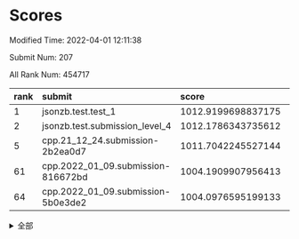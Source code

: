 # Scores

Modified Time: 2022-04-01 12:11:38

Submit Num: 207

All Rank Num: 454717

| rank |               submit               |       score        |       sigma        | pk_num |
| :--- | :--------------------------------- | :----------------- | :----------------- | :----- |
| 1    | jsonzb.test.test_1                 | 1012.9199698837175 | 0.8051418509309656 | 8784   |
| 2    | jsonzb.test.submission_level_4     | 1012.1786343735612 | 0.7827953373309963 | 8786   |
| 5    | cpp.21_12_24.submission-2b2ea0d7   | 1011.7042245527144 | 0.788205055825225  | 8788   |
| 61   | cpp.2022_01_09.submission-816672bd | 1004.1909907956413 | 0.7183572603348458 | 8785   |
| 64   | cpp.2022_01_09.submission-5b0e3de2 | 1004.0976595199133 | 0.7123732373158175 | 8786   |


<details>
<summary>全部</summary>

| rank |                 submit                 |       score        |       sigma        | pk_num |
| :--- | :------------------------------------- | :----------------- | :----------------- | :----- |
| 1    | jsonzb.test.test_1                     | 1012.9199698837175 | 0.8051418509309656 | 8784   |
| 2    | jsonzb.test.submission_level_4         | 1012.1786343735612 | 0.7827953373309963 | 8786   |
| 3    | gobigger.level_3.submission_level_3_26 | 1012.0060873588118 | 0.7787723980596143 | 8787   |
| 4    | gobigger.level_3.submission_level_3_11 | 1011.9735697585072 | 0.7874107761245718 | 8784   |
| 5    | cpp.21_12_24.submission-2b2ea0d7       | 1011.7042245527144 | 0.788205055825225  | 8788   |
| 6    | gobigger.level_3.submission_level_3_36 | 1011.3940376502327 | 0.7768601716995261 | 8789   |
| 7    | gobigger.level_3.submission_level_3_13 | 1011.3741437588712 | 0.7589474749039369 | 8786   |
| 8    | gobigger.level_3.submission_level_3_9  | 1011.3391653128646 | 0.7686178960189577 | 8788   |
| 9    | gobigger.level_3.submission_level_3_0  | 1011.1408104287283 | 0.7576156248536855 | 8785   |
| 10   | gobigger.level_3.submission_level_3_16 | 1011.0025096553579 | 0.76887824118838   | 8786   |
| 11   | gobigger.level_3.submission_level_3_12 | 1010.9712227444742 | 0.7821405739426536 | 8787   |
| 12   | gobigger.level_3.submission_level_3_18 | 1010.9628731379363 | 0.7757911449269103 | 8785   |
| 13   | gobigger.level_3.submission_level_3_45 | 1010.9326853976161 | 0.7498543458880605 | 8784   |
| 14   | gobigger.level_3.submission_level_3_30 | 1010.8064912429573 | 0.7646879288198039 | 8788   |
| 15   | gobigger.level_3.submission_level_3_39 | 1010.7887798800406 | 0.7605428078341779 | 8790   |
| 16   | gobigger.level_3.submission_level_3_47 | 1010.6875241635463 | 0.763618041602408  | 8789   |
| 17   | gobigger.level_3.submission_level_3_41 | 1010.6159697442388 | 0.7708192736157611 | 8792   |
| 18   | gobigger.level_3.submission_level_3_23 | 1010.4754619267201 | 0.7717632968472531 | 8789   |
| 19   | gobigger.level_3.submission_level_3_19 | 1010.3280569282805 | 0.747758613768056  | 8786   |
| 20   | gobigger.level_3.submission_level_3_43 | 1010.2644256333488 | 0.7459370363138805 | 8788   |
| 21   | gobigger.level_3.submission_level_3_8  | 1010.2146103382178 | 0.7551367754965437 | 8790   |
| 22   | gobigger.level_3.submission_level_3_2  | 1010.184826868365  | 0.7451021361718702 | 8785   |
| 23   | gobigger.level_3.submission_level_3_22 | 1010.1721611072699 | 0.754284500033277  | 8792   |
| 24   | gobigger.level_3.submission_level_3_1  | 1010.1655897498456 | 0.789960759449468  | 8786   |
| 25   | gobigger.level_3.submission_level_3_48 | 1010.150674751516  | 0.7461258990246499 | 8787   |
| 26   | gobigger.level_3.submission_level_3_20 | 1010.1394436691603 | 0.7324266907124941 | 8788   |
| 27   | gobigger.level_3.submission_level_3_6  | 1010.1338772649508 | 0.7521061793459047 | 8783   |
| 28   | gobigger.level_3.submission_level_3_46 | 1010.1241851111154 | 0.7485083592961697 | 8788   |
| 29   | gobigger.level_3.submission_level_3_14 | 1009.9662738388201 | 0.7561472031773576 | 8782   |
| 30   | gobigger.level_3.submission_level_3_35 | 1009.9616242394293 | 0.7398206150419829 | 8782   |
| 31   | gobigger.level_3.submission_level_3_7  | 1009.8878097410045 | 0.7586937173595075 | 8791   |
| 32   | gobigger.level_3.submission_level_3_37 | 1009.8743297008526 | 0.7646379423481148 | 8791   |
| 33   | gobigger.level_3.submission_level_3_49 | 1009.800827930907  | 0.7270711933555395 | 8782   |
| 34   | gobigger.level_3.submission_level_3_27 | 1009.7411058304912 | 0.7629748066008225 | 8779   |
| 35   | gobigger.level_3.submission_level_3_25 | 1009.7251306936485 | 0.7530364923833248 | 8787   |
| 36   | gobigger.level_3.submission_level_3_17 | 1009.7078434358466 | 0.7612123326609216 | 8781   |
| 37   | gobigger.level_3.submission_level_3_31 | 1009.6000126433728 | 0.7551633920920036 | 8786   |
| 38   | gobigger.level_3.submission_level_3_40 | 1009.5801707233877 | 0.7437277979517863 | 8790   |
| 39   | gobigger.level_3.submission_level_3_28 | 1009.552411478332  | 0.7628778795151478 | 8792   |
| 40   | gobigger.level_3.submission_level_3_15 | 1009.5423854519671 | 0.7491822926426219 | 8787   |
| 41   | gobigger.level_3.submission_level_3_44 | 1009.5392170847998 | 0.7772784076156716 | 8788   |
| 42   | gobigger.level_3.submission_level_3_5  | 1009.5102227192544 | 0.7602095601351152 | 8786   |
| 43   | gobigger.level_3.submission_level_3_32 | 1009.3490577524825 | 0.7434507865365089 | 8789   |
| 44   | gobigger.level_3.submission_level_3_38 | 1009.3113815061906 | 0.7389453067515394 | 8786   |
| 45   | gobigger.level_3.submission_level_3_4  | 1009.2436013075702 | 0.7568667294616365 | 8787   |
| 46   | gobigger.level_3.submission_level_3_3  | 1009.1772019749461 | 0.7569257290695509 | 8788   |
| 47   | gobigger.level_3.submission_level_3_21 | 1009.1546632976056 | 0.7360844665676595 | 8785   |
| 48   | gobigger.level_3.submission_level_3_24 | 1009.1543664926406 | 0.7300232072837061 | 8786   |
| 49   | gobigger.level_3.submission_level_3_10 | 1009.1118003575183 | 0.7549597922150678 | 8789   |
| 50   | gobigger.level_3.submission_level_3_29 | 1008.8503161587839 | 0.7495491692481769 | 8786   |
| 51   | gobigger.level_3.submission_level_3_34 | 1008.4712460034253 | 0.7224552607721448 | 8787   |
| 52   | gobigger.level_3.submission_level_3_33 | 1007.9926638998257 | 0.7458449451186195 | 8788   |
| 53   | gobigger.level_3.submission_level_3_42 | 1007.8060032443127 | 0.761849512916387  | 8789   |
| 54   | gobigger.level_1.submission_level_1_0  | 1005.2857450706942 | 0.7114778100642489 | 8789   |
| 55   | gobigger.level_1.submission_level_1_38 | 1005.2133272241207 | 0.7323627153865382 | 8786   |
| 56   | gobigger.level_1.submission_level_1_35 | 1004.9203748594299 | 0.7178452906405223 | 8783   |
| 57   | gobigger.level_1.submission_level_1_32 | 1004.8502712449217 | 0.7232671455835319 | 8786   |
| 58   | gobigger.level_1.submission_level_1_26 | 1004.5377975108009 | 0.721254392285612  | 8789   |
| 59   | gobigger.level_1.submission_level_1_1  | 1004.239773879365  | 0.720721737591554  | 8788   |
| 60   | gobigger.level_1.submission_level_1_41 | 1004.2177087196034 | 0.717474847750488  | 8786   |
| 61   | cpp.2022_01_09.submission-816672bd     | 1004.1909907956413 | 0.7183572603348458 | 8785   |
| 62   | gobigger.level_1.submission_level_1_5  | 1004.1582220897375 | 0.7254108730524961 | 8784   |
| 63   | gobigger.level_1.submission_level_1_36 | 1004.1523423868706 | 0.7115597839691026 | 8791   |
| 64   | cpp.2022_01_09.submission-5b0e3de2     | 1004.0976595199133 | 0.7123732373158175 | 8786   |
| 65   | gobigger.level_1.submission_level_1_29 | 1004.0874824182046 | 0.7214603811162259 | 8789   |
| 66   | gobigger.level_1.submission_level_1_47 | 1004.0833269533948 | 0.7286031042623088 | 8789   |
| 67   | gobigger.level_1.submission_level_1_22 | 1004.0239183320218 | 0.7307979280305851 | 8785   |
| 68   | gobigger.level_1.submission_level_1_18 | 1003.9402431901053 | 0.7251334678014816 | 8787   |
| 69   | gobigger.level_1.submission_level_1_2  | 1003.8797222918473 | 0.7148034421858799 | 8791   |
| 70   | gobigger.level_1.submission_level_1_28 | 1003.8507849247208 | 0.7249439573959139 | 8784   |
| 71   | gobigger.level_1.submission_level_1_34 | 1003.7924029369818 | 0.7173489422229621 | 8789   |
| 72   | gobigger.level_1.submission_level_1_37 | 1003.6932804796932 | 0.7278410969914512 | 8785   |
| 73   | gobigger.level_1.submission_level_1_7  | 1003.6725850582634 | 0.7070005784558011 | 8786   |
| 74   | gobigger.level_1.submission_level_1_13 | 1003.6536453892367 | 0.7038655825414526 | 8789   |
| 75   | gobigger.level_1.submission_level_1_43 | 1003.6528553309662 | 0.7182268858748672 | 8793   |
| 76   | gobigger.level_1.submission_level_1_8  | 1003.5983852771116 | 0.7259467755447649 | 8793   |
| 77   | gobigger.level_1.submission_level_1_30 | 1003.5924936823802 | 0.7133256143442293 | 8787   |
| 78   | gobigger.level_1.submission_level_1_40 | 1003.5898789263929 | 0.721736975697513  | 8791   |
| 79   | gobigger.level_1.submission_level_1_21 | 1003.566345147453  | 0.7145555238208886 | 8783   |
| 80   | gobigger.level_1.submission_level_1_25 | 1003.5232306929262 | 0.717872768842253  | 8785   |
| 81   | gobigger.level_1.submission_level_1_48 | 1003.4414515577932 | 0.7132001543132614 | 8789   |
| 82   | gobigger.level_1.submission_level_1_46 | 1003.3928083684649 | 0.711142651214089  | 8787   |
| 83   | gobigger.level_1.submission_level_1_42 | 1003.3776989315603 | 0.7216178205354351 | 8791   |
| 84   | gobigger.level_1.submission_level_1_24 | 1003.3680007974634 | 0.7172882492491861 | 8789   |
| 85   | gobigger.level_1.submission_level_1_27 | 1003.3674261519476 | 0.7105379890287367 | 8788   |
| 86   | gobigger.level_1.submission_level_1_16 | 1003.2109607298197 | 0.7123454206736483 | 8788   |
| 87   | gobigger.level_1.submission_level_1_3  | 1003.1737928805007 | 0.7053947490925424 | 8788   |
| 88   | gobigger.level_1.submission_level_1_23 | 1003.1331611870196 | 0.7113324165171316 | 8788   |
| 89   | gobigger.level_1.submission_level_1_9  | 1003.1205403734607 | 0.7069537231397182 | 8781   |
| 90   | gobigger.level_1.submission_level_1_17 | 1003.1109551519878 | 0.7235093502548873 | 8784   |
| 91   | gobigger.level_1.submission_level_1_20 | 1003.1087934644495 | 0.7067292407783617 | 8791   |
| 92   | gobigger.level_1.submission_level_1_49 | 1002.8231221211203 | 0.725932180014449  | 8785   |
| 93   | gobigger.level_1.submission_level_1_44 | 1002.7827175497696 | 0.7168159569365956 | 8788   |
| 94   | gobigger.level_1.submission_level_1_10 | 1002.7736958874287 | 0.7094192053995956 | 8789   |
| 95   | gobigger.level_1.submission_level_1_6  | 1002.7675533274848 | 0.7248936852938231 | 8786   |
| 96   | gobigger.level_1.submission_level_1_12 | 1002.6944404589684 | 0.7185883352541277 | 8789   |
| 97   | gobigger.level_1.submission_level_1_19 | 1002.6699494432396 | 0.7189721555644968 | 8781   |
| 98   | gobigger.level_1.submission_level_1_45 | 1002.6315620039776 | 0.709754066359154  | 8792   |
| 99   | gobigger.level_1.submission_level_1_15 | 1002.5879491084402 | 0.7039757453881169 | 8786   |
| 100  | gobigger.level_1.submission_level_1_33 | 1002.5020555219655 | 0.7214721132084759 | 8794   |
| 101  | gobigger.level_1.submission_level_1_31 | 1002.4240555737014 | 0.7161337861960939 | 8787   |
| 102  | gobigger.level_1.submission_level_1_4  | 1002.3581511022712 | 0.7146349400618269 | 8784   |
| 103  | gobigger.level_1.submission_level_1_39 | 1002.0984150051388 | 0.7198141831824744 | 8781   |
| 104  | gobigger.level_1.submission_level_1_14 | 1002.0960456468767 | 0.708181148756711  | 8781   |
| 105  | gobigger.level_1.submission_level_1_11 | 1001.2297308315565 | 0.7103300258767056 | 8786   |
| 106  | gobigger.random.submission_random_22   | 997.2071117436011  | 0.7084090292665358 | 8784   |
| 107  | gobigger.random.submission_random_11   | 996.8931115915829  | 0.7187779832256997 | 8788   |
| 108  | gobigger.random.submission_random_25   | 996.6785771444808  | 0.7146006013790154 | 8787   |
| 109  | gobigger.random.submission_random_39   | 996.6740740971229  | 0.7109256705426127 | 8786   |
| 110  | gobigger.random.submission_random_16   | 996.6219744871726  | 0.7162870057741564 | 8788   |
| 111  | gobigger.random.submission_random_47   | 996.5600430255887  | 0.711841515567573  | 8789   |
| 112  | gobigger.random.submission_random_7    | 996.5581178226212  | 0.7075083076224397 | 8785   |
| 113  | gobigger.random.submission_random_32   | 996.5280271691609  | 0.7175846035762469 | 8784   |
| 114  | gobigger.random.submission_random_34   | 996.4296946135734  | 0.7073988233945339 | 8787   |
| 115  | gobigger.random.submission_random_26   | 996.4163789641425  | 0.6979186484185862 | 8787   |
| 116  | gobigger.random.submission_random_13   | 996.3899190170289  | 0.7022516928182323 | 8782   |
| 117  | gobigger.random.submission_random_1    | 996.346578674602   | 0.7083471397207616 | 8794   |
| 118  | gobigger.random.submission_random_5    | 996.3008753454776  | 0.7239132497047575 | 8787   |
| 119  | gobigger.random.submission_random_46   | 996.2881505001717  | 0.7049420011720611 | 8789   |
| 120  | gobigger.random.submission_random_35   | 996.2806509516107  | 0.7090760387008616 | 8784   |
| 121  | gobigger.random.submission_random_36   | 996.2424789943593  | 0.7034826223314625 | 8785   |
| 122  | gobigger.random.submission_random_31   | 996.2336448594965  | 0.7149480360569765 | 8789   |
| 123  | gobigger.random.submission_random_29   | 996.1936995677847  | 0.7171781770962599 | 8788   |
| 124  | gobigger.random.submission_random_6    | 996.1777242820447  | 0.7076349313299626 | 8790   |
| 125  | gobigger.random.submission_random_45   | 996.1547809025008  | 0.7243213228968338 | 8788   |
| 126  | gobigger.random.submission_random_2    | 996.1425595619876  | 0.7125129121782888 | 8783   |
| 127  | gobigger.random.submission_random_19   | 996.1265148923575  | 0.7238254268791222 | 8784   |
| 128  | gobigger.random.submission_random_38   | 996.0473674504668  | 0.7093446685541721 | 8787   |
| 129  | gobigger.random.submission_random_21   | 995.9955157804396  | 0.7169469816078159 | 8787   |
| 130  | gobigger.random.submission_random_10   | 995.957322494597   | 0.7313614031896566 | 8786   |
| 131  | gobigger.random.submission_random_17   | 995.9235767000177  | 0.7090641456619504 | 8785   |
| 132  | gobigger.random.submission_random_0    | 995.8771167946809  | 0.709497510498139  | 8790   |
| 133  | gobigger.random.submission_random_18   | 995.8729030225331  | 0.7048243663171323 | 8781   |
| 134  | gobigger.random.submission_random_43   | 995.8234428174801  | 0.7091819921333431 | 8786   |
| 135  | gobigger.random.submission_random_48   | 995.7844137073827  | 0.7032110521522497 | 8784   |
| 136  | gobigger.random.submission_random_4    | 995.7773617515305  | 0.7018780364990166 | 8786   |
| 137  | gobigger.random.submission_random_33   | 995.7187106887923  | 0.702567273909658  | 8787   |
| 138  | gobigger.random.submission_random_37   | 995.7185016647459  | 0.7085321357569025 | 8781   |
| 139  | gobigger.random.submission_random_44   | 995.7162365209103  | 0.6929040527707373 | 8789   |
| 140  | gobigger.random.submission_random_20   | 995.5691064533888  | 0.7237349149253125 | 8785   |
| 141  | gobigger.random.submission_random_28   | 995.5451256701256  | 0.7104133843669551 | 8784   |
| 142  | gobigger.random.submission_random_41   | 995.5445392755144  | 0.718848859292061  | 8789   |
| 143  | gobigger.random.submission_random_3    | 995.4940556504645  | 0.72924046449482   | 8783   |
| 144  | gobigger.random.submission_random_27   | 995.4662965165201  | 0.7074164480286526 | 8784   |
| 145  | gobigger.random.submission_random_49   | 995.418122098569   | 0.6969507514565987 | 8786   |
| 146  | gobigger.random.submission_random_8    | 995.412723389104   | 0.7273517026950043 | 8789   |
| 147  | gobigger.random.submission_random_30   | 995.3948634364493  | 0.7164619226950821 | 8781   |
| 148  | gobigger.random.submission_random_42   | 995.3705060345427  | 0.7145083584015215 | 8786   |
| 149  | gobigger.random.submission_random_40   | 995.3660068532342  | 0.7330807114688705 | 8784   |
| 150  | gobigger.random.submission_random_12   | 995.3262421211845  | 0.7107634898771451 | 8786   |
| 151  | gobigger.random.submission_random_23   | 995.2518662189859  | 0.7122116924989649 | 8790   |
| 152  | gobigger.random.submission_random_9    | 995.2090994781828  | 0.7215108483811745 | 8785   |
| 153  | gobigger.random.submission_random_15   | 995.1214678060965  | 0.7019534983389425 | 8784   |
| 154  | gobigger.random.submission_random_14   | 994.8759683277154  | 0.7131952540965817 | 8786   |
| 155  | gobigger.random.submission_random_24   | 994.7970181754526  | 0.7146314064328861 | 8785   |
| 156  | gobigger.level_2.submission_level_2_44 | 993.9083766310625  | 0.7349388918508616 | 8790   |
| 157  | gobigger.level_2.submission_level_2_39 | 993.6336878056899  | 0.726817247206385  | 8785   |
| 158  | gobigger.level_2.submission_level_2_48 | 993.3974985601064  | 0.7328168473390466 | 8786   |
| 159  | gobigger.level_2.submission_level_2_27 | 993.2553416178001  | 0.7339010667751333 | 8790   |
| 160  | gobigger.level_2.submission_level_2_35 | 993.2270841179396  | 0.7412567697632899 | 8782   |
| 161  | gobigger.level_2.submission_level_2_31 | 993.1880779464747  | 0.7188242058969427 | 8787   |
| 162  | gobigger.level_2.submission_level_2_20 | 993.1147452185105  | 0.7164926098832263 | 8780   |
| 163  | gobigger.level_2.submission_level_2_47 | 993.0843003249836  | 0.7446719055518727 | 8791   |
| 164  | gobigger.level_2.submission_level_2_6  | 993.0465059297138  | 0.7373125303318885 | 8783   |
| 165  | gobigger.level_2.submission_level_2_3  | 992.999033681395   | 0.732764269487159  | 8790   |
| 166  | gobigger.level_2.submission_level_2_36 | 992.9464415942816  | 0.7299775456958646 | 8786   |
| 167  | gobigger.level_2.submission_level_2_2  | 992.8965803412066  | 0.7275863087260337 | 8786   |
| 168  | gobigger.level_2.submission_level_2_33 | 992.7226216969212  | 0.769749002517473  | 8787   |
| 169  | gobigger.level_2.submission_level_2_21 | 992.7051504081142  | 0.7255942276551757 | 8787   |
| 170  | gobigger.level_2.submission_level_2_22 | 992.6621530623635  | 0.7452145120963298 | 8790   |
| 171  | gobigger.level_2.submission_level_2_29 | 992.4994121340959  | 0.7453571418234123 | 8782   |
| 172  | gobigger.level_2.submission_level_2_41 | 992.4989632308393  | 0.7289412468452429 | 8788   |
| 173  | gobigger.level_2.submission_level_2_43 | 992.4338747867255  | 0.7352358312289806 | 8787   |
| 174  | gobigger.level_2.submission_level_2_24 | 992.4306921543831  | 0.7528248634745925 | 8784   |
| 175  | gobigger.level_2.submission_level_2_30 | 992.4231748191179  | 0.7422016322753363 | 8788   |
| 176  | gobigger.level_2.submission_level_2_40 | 992.4101056718438  | 0.7187884351846171 | 8785   |
| 177  | gobigger.level_2.submission_level_2_7  | 992.3839998162869  | 0.7418715241803203 | 8790   |
| 178  | gobigger.level_2.submission_level_2_10 | 992.2693495801276  | 0.7463614860331932 | 8788   |
| 179  | gobigger.level_2.submission_level_2_26 | 992.2070304764402  | 0.7643377147002332 | 8786   |
| 180  | gobigger.level_2.submission_level_2_23 | 992.1943664435763  | 0.7351890118531851 | 8789   |
| 181  | gobigger.level_2.submission_level_2_42 | 992.11666578712    | 0.7419809651420468 | 8789   |
| 182  | gobigger.level_2.submission_level_2_19 | 992.1101983788782  | 0.7629267765988843 | 8790   |
| 183  | gobigger.level_2.submission_level_2_11 | 992.0841448419862  | 0.7184410791861224 | 8785   |
| 184  | gobigger.level_2.submission_level_2_46 | 992.0430388942586  | 0.7447495332502241 | 8785   |
| 185  | gobigger.level_2.submission_level_2_34 | 992.0196251283387  | 0.7511793612595008 | 8788   |
| 186  | gobigger.level_2.submission_level_2_16 | 992.0038994142059  | 0.7440707519914802 | 8786   |
| 187  | gobigger.level_2.submission_level_2_18 | 991.910540431967   | 0.7535795065993225 | 8795   |
| 188  | gobigger.level_2.submission_level_2_25 | 991.8146843114762  | 0.7523389381076335 | 8786   |
| 189  | gobigger.level_2.submission_level_2_45 | 991.7869184726729  | 0.7586641592921337 | 8790   |
| 190  | gobigger.level_2.submission_level_2_13 | 991.7641224801438  | 0.725287241566009  | 8785   |
| 191  | gobigger.level_2.submission_level_2_5  | 991.6961873303993  | 0.7320751604678141 | 8783   |
| 192  | gobigger.level_2.submission_level_2_4  | 991.6055860032211  | 0.7590809720188735 | 8787   |
| 193  | gobigger.level_2.submission_level_2_32 | 991.5380733665743  | 0.7493754325521484 | 8785   |
| 194  | gobigger.level_2.submission_level_2_37 | 991.5170459385143  | 0.7562653193298979 | 8789   |
| 195  | gobigger.level_2.submission_level_2_17 | 991.437150499201   | 0.7393250083587942 | 8789   |
| 196  | gobigger.level_2.submission_level_2_14 | 991.3604485187268  | 0.752258788984815  | 8789   |
| 197  | gobigger.level_2.submission_level_2_1  | 991.263757697664   | 0.7626377283995064 | 8786   |
| 198  | gobigger.level_2.submission_level_2_38 | 991.1210347021848  | 0.7365121782912948 | 8789   |
| 199  | gobigger.level_2.submission_level_2_8  | 990.9769125903082  | 0.7499745873486089 | 8791   |
| 200  | gobigger.level_2.submission_level_2_12 | 990.8612989471445  | 0.7580210794630398 | 8785   |
| 201  | gobigger.level_2.submission_level_2_15 | 990.8266807771621  | 0.7615590402553725 | 8783   |
| 202  | gobigger.level_2.submission_level_2_9  | 990.498626657513   | 0.7472200530520505 | 8792   |
| 203  | gobigger.level_2.submission_level_2_28 | 990.0455735857994  | 0.7596753973489717 | 8785   |
| 204  | gobigger.level_2.submission_level_2_0  | 989.864031480279   | 0.7703130416822969 | 8787   |
| 205  | gobigger.level_2.submission_level_2_49 | 989.7262845295389  | 0.7725543646095843 | 8785   |
| 206  | gobigger.none.submission_none_0        | 976.5379579114912  | 1.4075704003944154 | 8791   |
| 207  | gobigger.none.submission_none_1        | 974.8820667690021  | 1.6603260603206296 | 8789   |

</details>